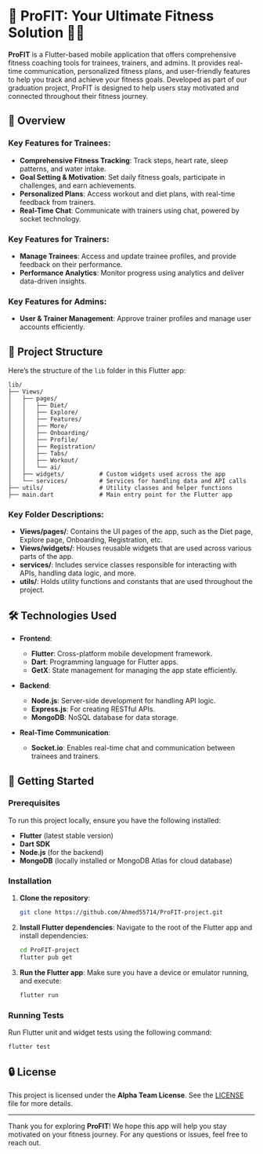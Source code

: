 
# 🚀 ProFIT: Your Ultimate Fitness Solution 📱💪

**ProFIT** is a Flutter-based mobile application that offers comprehensive fitness coaching tools for trainees, trainers, and admins. It provides real-time communication, personalized fitness plans, and user-friendly features to help you track and achieve your fitness goals. Developed as part of our graduation project, ProFIT is designed to help users stay motivated and connected throughout their fitness journey.

## 🌟 Overview

### Key Features for Trainees:
- **Comprehensive Fitness Tracking**: Track steps, heart rate, sleep patterns, and water intake.
- **Goal Setting & Motivation**: Set daily fitness goals, participate in challenges, and earn achievements.
- **Personalized Plans**: Access workout and diet plans, with real-time feedback from trainers.
- **Real-Time Chat**: Communicate with trainers using chat, powered by socket technology.

### Key Features for Trainers:
- **Manage Trainees**: Access and update trainee profiles, and provide feedback on their performance.
- **Performance Analytics**: Monitor progress using analytics and deliver data-driven insights.

### Key Features for Admins:
- **User & Trainer Management**: Approve trainer profiles and manage user accounts efficiently.

## 📂 Project Structure

Here’s the structure of the `lib` folder in this Flutter app:

```
lib/
├── Views/
│   ├── pages/
│   │   ├── Diet/
│   │   ├── Explore/
│   │   ├── Features/
│   │   ├── More/
│   │   ├── Onboarding/
│   │   ├── Profile/
│   │   ├── Registration/
│   │   ├── Tabs/
│   │   ├── Workout/
│   │   └── ai/
│   ├── widgets/          # Custom widgets used across the app
│   └── services/         # Services for handling data and API calls
├── utils/                # Utility classes and helper functions
├── main.dart             # Main entry point for the Flutter app
```

### Key Folder Descriptions:
- **Views/pages/**: Contains the UI pages of the app, such as the Diet page, Explore page, Onboarding, Registration, etc.
- **Views/widgets/**: Houses reusable widgets that are used across various parts of the app.
- **services/**: Includes service classes responsible for interacting with APIs, handling data logic, and more.
- **utils/**: Holds utility functions and constants that are used throughout the project.

## 🛠️ Technologies Used

- **Frontend**:
  - **Flutter**: Cross-platform mobile development framework.
  - **Dart**: Programming language for Flutter apps.
  - **GetX**: State management for managing the app state efficiently.

- **Backend**:
  - **Node.js**: Server-side development for handling API logic.
  - **Express.js**: For creating RESTful APIs.
  - **MongoDB**: NoSQL database for data storage.

- **Real-Time Communication**:
  - **Socket.io**: Enables real-time chat and communication between trainees and trainers.

## 🚀 Getting Started

### Prerequisites

To run this project locally, ensure you have the following installed:
- **Flutter** (latest stable version)
- **Dart SDK**
- **Node.js** (for the backend)
- **MongoDB** (locally installed or MongoDB Atlas for cloud database)

### Installation

1. **Clone the repository**:
   ```bash
   git clone https://github.com/Ahmed55714/ProFIT-project.git
   ```

2. **Install Flutter dependencies**:
   Navigate to the root of the Flutter app and install dependencies:
   ```bash
   cd ProFIT-project
   flutter pub get
   ```

6. **Run the Flutter app**:
   Make sure you have a device or emulator running, and execute:
   ```bash
   flutter run
   ```

### Running Tests

Run Flutter unit and widget tests using the following command:
```bash
flutter test
```


## 🔒 License

This project is licensed under the **Alpha Team License**. See the [LICENSE](LICENSE) file for more details.

---

Thank you for exploring **ProFIT**! We hope this app will help you stay motivated on your fitness journey. For any questions or issues, feel free to reach out.

